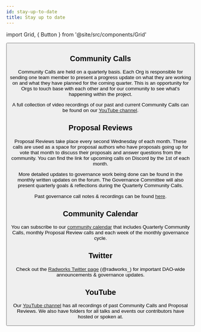 ```yaml
---
id: stay-up-to-date
title: Stay up to date
---
```


import Grid, { Button } from '@site/src/components/Grid'

<Grid>
  <Button
    style={{gridColumn: '1 / span 12'}}
    href="https://radworks.org"
    title="Browse community channels and forums"
    cta="radworks.org"
  />
</Grid>

## Community Calls
Community Calls are held on a quarterly basis. Each Org is responsible for sending one team member to present a progress update on what they are working on and what they have planned for the coming quarter. This is an opportunity for Orgs to touch base with each other and for our community to see what's happening within the project.

A full collection of video recordings of our past and current Community Calls can be found on our [YouTube channel](https://www.youtube.com/playlist?list=PLUUjDC9sOrplFcqQxhgQGKRXKMSqJ_wOZ).

## Proposal Reviews
Proposal Reviews take place every second Wednesday of each month. These calls are used as a space for proposal authors who have proposals going up for vote that month to discuss their proposals and answer questions from the community. You can find the link for upcoming calls on Discord by the 1st of each month.

More detailed updates to governance work being done can be found in the monthly written updates on the forum. The Governance Committee will also present quarterly goals & reflections during the Quarterly Community Calls.

Past governance call notes & recordings can be found [here](https://www.notion.so/better-internet-foundation/Monthly-RadicleDAO-Governance-Calls-Notes-Recordings-643bc0e48361486a866a114ead555cdd?pvs=4).

## Community Calendar
You can subscribe to our [community calendar](https://bit.ly/radworks-calendar) that includes Quarterly Community Calls, monthly Proposal Review calls and each week of the monthly governance cycle.

## Twitter
Check out the [Radworks Twitter page](https://twitter.com/radworks_) (@radworks_) for important DAO-wide announcements & governance updates. 

## YouTube
Our [YouTube channel](https://www.youtube.com/@radworks_) has all recordings of past Community Calls and Proposal Reviews. We also have folders for all talks and events our contributors have hosted or spoken at. 
